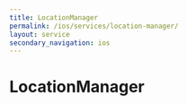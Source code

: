 ```yaml
---
title: LocationManager
permalink: /ios/services/location-manager/
layout: service
secondary_navigation: ios
---
```


# LocationManager
